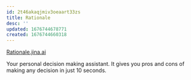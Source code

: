 ```yaml
---
id: 2t46akaqjmiv3oeaart33zs
title: Rationale
desc: ''
updated: 1676744678771
created: 1676744660318
---
```


[Rationale.jina.ai](https://Rationale.jina.ai)

Your personal decision making assistant.
It gives you pros and cons of making
any decision in just 10 seconds.